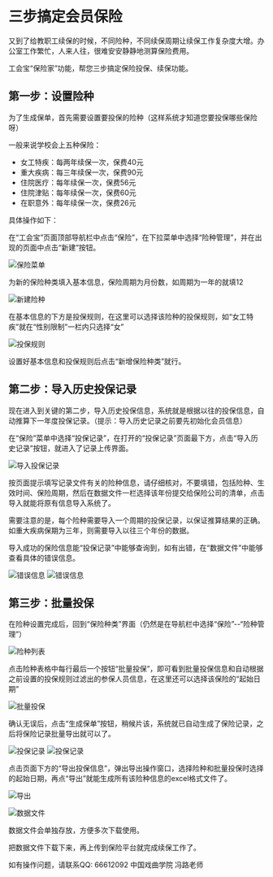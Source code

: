 # 三步搞定会员保险
又到了给教职工续保的时候，不同险种，不同续保周期让续保工作复杂度大增。办公室工作繁忙，人来人往，很难安安静静地测算保险费用。

工会宝“保险家”功能，帮您三步搞定保险投保、续保功能。

## 第一步：设置险种
为了生成保单，首先需要设置要投保的险种（这样系统才知道您要投保哪些保险呀）

一般来说学校会上五种保险：

* 女工特疾：每两年续保一次，保费40元
* 重大疾病：每三年续保一次，保费90元
* 住院医疗：每年续保一次，保费56元
* 住院津贴：每年续保一次，保费60元
* 在职意外：每年续保一次，保费26元

具体操作如下：

在“工会宝”页面顶部导航栏中点击“保险”，在下拉菜单中选择“险种管理”，并在出现的页面中点击“新建”按钮。

![保险菜单](images/三步搞定会员保险-菜单.png)

为新的保险种类填入基本信息，保险周期为月份数，如周期为一年的就填12

![新建险种](images/三步搞定会员保险-新建险种.png)

在基本信息的下方是投保规则，在这里可以选择该险种的投保规则，如“女工特疾”就在“性别限制”一栏内只选择“女”

![投保规则](images/三步搞定会员保险-投保规则.png)

设置好基本信息和投保规则后点击“新增保险种类”就行。

## 第二步：导入历史投保记录
现在进入到关键的第二步，导入历史投保信息，系统就是根据以往的投保信息，自动推算下一年度投保记录。（提示：导入历史记录之前要先初始化会员信息）

在“保险”菜单中选择“投保记录”，在打开的“投保记录”页面最下方，点击“导入历史记录”按钮，就进入了记录上传界面。

![导入投保记录](images/三步搞定会员保险-导入历史记录.png)

按页面提示填写记录文件有关的险种信息，请仔细核对，不要填错，包括险种、生效时间、保险周期，然后在数据文件一栏选择该年份提交给保险公司的清单，点击导入就能将原有信息导入系统了。

需要注意的是，每个险种需要导入一个周期的投保记录，以保证推算结果的正确。如重大疾病保期为三年，则需要导入以往三个年份的数据。

导入成功的保险信息能“投保记录”中能够查询到，如有出错，在“数据文件”中能够查看具体的错误信息。

![错误信息](images/三步搞定会员保险-导入文件错误信息1.png)
![错误信息](images/三步搞定会员保险-导入文件错误信息.png)

## 第三步：批量投保
在险种设置完成后，回到“保险种类”界面（仍然是在导航栏中选择“保险”--“险种管理”）

![险种列表](images/三步搞定会员保险-险种列表.png)

点击险种表格中每行最后一个按钮“批量投保”，即可看到批量投保信息和自动根据之前设置的投保规则过滤出的参保人员信息，在这里还可以选择该保险的“起始日期”

![批量投保](images/三步搞定会员保险-批量投保.png)

确认无误后，点击“生成保单”按钮，稍候片该，系统就已自动生成了保险记录，之后将保险记录批量导出就可以了。

![投保记录](images/三步搞定会员保险-投保记录.png)
![投保记录](images/三步搞定会员保险-投保记录2.png)

点击页面下方的“导出投保信息”，弹出导出操作窗口，选择险种和批量投保时选择的起始日期，再点“导出”就能生成所有该险种信息的excel格式文件了。

![导出](images/三步搞定会员保险-记录导出.png)

![数据文件](images/三步搞定会员保险-数据文件.png)

数据文件会单独存放，方便多次下载使用。

把数据文件下载下来，再上传到保险平台就完成续保工作了。

如有操作问题，请联系QQ: 66612092 中国戏曲学院 冯路老师